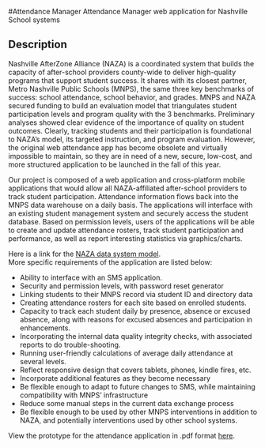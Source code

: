#Attendance Manager
Attendance Manager web application for Nashville School systems

## Description

  Nashville AfterZone Alliance (NAZA) is a coordinated system that builds the capacity of after-school providers county-wide to deliver high-quality programs that support student success. It shares with its closest partner, Metro Nashville Public Schools (MNPS), the same three key benchmarks of success: school attendance, school behavior, and grades. MNPS and NAZA secured funding to build an evaluation model that triangulates student participation levels and program quality with the 3 benchmarks.  Preliminary analyses showed clear evidence of the importance of quality on student outcomes.  Clearly, tracking students and their participation is foundational to NAZA’s model, its targeted instruction, and program evaluation.  However, the original web attendance app has become obsolete and virtually impossible to maintain, so they are in need of a new, secure, low-cost, and more structured application to be launched in the fall of this year.

  Our project is composed of a web application and cross-platform mobile applications that would allow all NAZA-affiliated after-school providers to track student participation. Attendance information flows back into the MNPS data warehouse on a daily basis.  The applications will interface with an existing student management system and securely access the student database.  Based on permission levels, users of the applications will be able to create and update attendance rosters, track student participation and performance, as well as report interesting statistics via graphics/charts.


Here is a link for the [NAZA data system model](https://dl.dropboxusercontent.com/u/2340553/NAZA%20Program%20Data%20System%20Model%20Summary%20v4.doc).  
More specific requirements of the application are listed below:

*	Ability to interface with an SMS application.
*	Security and permission levels, with password reset generator
*	Linking students to their MNPS record via student ID and directory data
*	Creating attendance rosters for each site based on enrolled students.
*	Capacity to track each student daily by presence, absence or excused absence, along with reasons for excused absences and participation in enhancements.
*	Incorporating the internal data quality integrity checks, with associated reports to do trouble-shooting.
*	Running user-friendly calculations of average daily attendance at several levels. 
*	Reflect responsive design that covers tablets, phones, kindle fires, etc.
*	Incorporate additional features as they become necessary
*	Be flexible enough to adapt to future changes to SMS, while maintaining compatibility with MNPS’ infrastructure
*	Reduce some manual steps in the current data exchange process
*	Be flexible enough to be used by other MNPS interventions in addition to NAZA, and potentially interventions used by other school systems.

View the prototype for the attendance application in .pdf format [here](https://github.com/zhangpn/cs279AttendanceManager/blob/master/prototype/Attendance%20App%20Prototype.pdf). 
